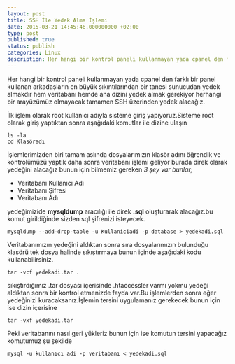 ```yaml
---
layout: post
title: SSH İle Yedek Alma İşlemi
date: 2015-03-21 14:45:46.000000000 +02:00
type: post
published: true
status: publish
categories: Linux
description: Her hangi bir kontrol paneli kullanmayan yada cpanel den farklı bir panel kullanan arkadaşların en büyük sıkıntılarından bir tanesi sunucudan
---
```

Her hangi bir kontrol paneli kullanmayan yada cpanel den farklı bir panel kullanan arkadaşların en büyük sıkıntılarından bir tanesi sunucudan yedek almakdır hem veritabanı hemde ana dizini yedek almak gerekiyor herhangi bir arayüzümüz olmayacak tamamen SSH üzerinden yedek alacağız.

İlk işlem olarak root kullanıcı adıyla sisteme giriş yapıyoruz.Sisteme root olarak giriş yaptıktan sonra aşağıdaki komutlar ile dizine ulaşın

    ls -la
    cd Klasöradı

İşlemlerimizden biri tamam aslında dosyalarımızın klasör adını öğrendik ve kontrolümüzü yaptık daha sonra veritabanı işlemi geliyor burada direk olarak yedeğini alacağız bunun için bilmemiz gereken _3 şey var bunlar;_

- Veritabanı Kullanıcı Adı
- Veritabanı Şifresi
- Veritabanı Adı

yedeğimizide **mysqldump** aracılığı ile direk **.sql** oluşturarak alacağız.bu komut girildiğinde sizden sql şifrenizi isteyecek.

    mysqldump --add-drop-table -u Kullaniciadi -p database > yedekadi.sql

Veritabanımızın yedeğini aldıktan sonra sıra dosyalarımızın bulunduğu klasörü tek dosya halinde sıkıştırmaya bunun içinde aşağıdaki kodu kullanabilirsiniz.

    tar -vcf yedekadi.tar .

sıkıştırdığımız .tar dosyası içerisinde .htaccessler varmı yokmu yedeği aldıktan sonra bir kontrol etmenizde fayda var.Bu işlemlerden sonra eğer yedeğinizi kuracaksanız.İşlemin tersini uygulamanız gerekecek bunun için ise dizin içerisine

    tar -vxf yedekadi.tar

Peki veritabanını nasıl geri yükleriz bunun için ise komutun tersini yapacağız komutumuz şu şekilde

    mysql -u kullanıcı adi -p veritabanı < yedekadi.sql
